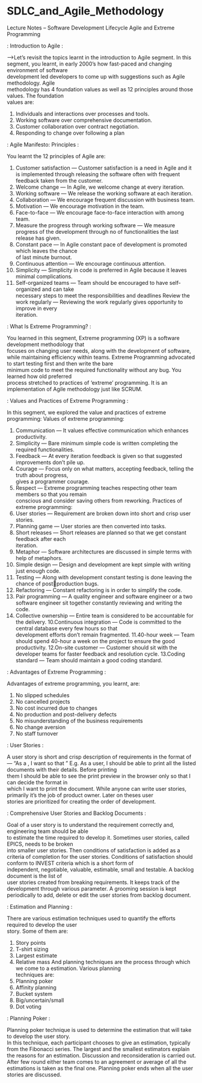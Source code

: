 # SDLC_and_Agile_Methodology
Lecture	Notes – Software	Development	Lifecycle
Agile	and	Extreme	Programming


: Introduction	to	Agile :

-->Let’s	revisit	the	topics	learnt	in	the	introduction	to	Agile	segment.
In	this	segment,	you	learnt,	in	early	2000’s	how	fast-paced	and	changing	environment	of	software	
development	led	developers	to	come	up	with	suggestions	such	as	Agile	methodology.	Agile	
methodology	has	4	foundation	values	as	well	as	12	principles	around	those	values.	The	foundation	
values	are:
1. Individuals	and	interactions	over	processes	and	tools.
2. Working	software	over	comprehensive	documentation.
3. Customer	collaboration	over	contract	negotiation.
4. Responding to	change	over	following	a	plan

: Agile	Manifesto:	Principles :

You	learnt	the	12	principles	of	Agile	are:
1. Customer	satisfaction	— Customer	satisfaction	is	a	need	in	Agile	and	it	is	implemented	through	
releasing	the	software	often	with	frequent	feedback	taken	from	the	customer.
2. Welcome	change	— In	Agile,	we	welcome	change	at	every	iteration.
3. Working	software	— We	release	the	working	software	at	each	iteration.
4. Collaboration	— We	encourage	frequent	discussion	with	business	team.	
5. Motivation	— We	encourage	motivation	in	the	team.
6. Face-to-face	— We	encourage	face-to-face	interaction	with	among	team.
7. Measure	the	progress	through	working	software	— We	measure	progress	of	the	development	
through	no	of	functionalities	the	last	release	has	given.
8. Constant pace	— In	Agile	constant	pace	of	development	is	promoted	which	leaves	the	chance	
of	last	minute	burnout.
9. Continuous	attention	— We	encourage	continuous	attention.
10. Simplicity	— Simplicity	in	code	is	preferred	in	Agile	because	it	leaves	minimal	complications.
11. Self-organized	teams	— Team	should	be	encouraged	to	have	self-organized	and	can	take	
necessary	steps	to	meet	the	responsibilities	and	deadlines
Review	the	work	regularly	— Reviewing	the	work	regularly	gives	opportunity	to	improve	in	every	
iteration.


: What	Is	Extreme	Programming? :

You	learned	in	this	segment,	Extreme	programming	(XP)	is	a	software	development	methodology	that	
focuses	on	changing	user	needs,	along	with	the	development	of	software,	while	maintaining	
efficiency	within	teams.	Extreme Programming	advocated	to	start	testing	first	and	then	write	the	bare	
minimum	code	to	meet	the	required	functionality	without	any	bug.	You	learned	how	old	preferred	
process	stretched	to	practices	of	‘extreme’	programming.
It	is	an	implementation	of	Agile	methodology	just	like	SCRUM.

: Values	and	Practices	of	Extreme	Programming :

In	this	segment,	we	explored	the	value	and	practices	of	extreme	programming:
Values	of	extreme	programming:
1. Communication	— It	values	effective communication	which	enhances	productivity.
2. Simplicity	— Bare	minimum	simple	code	is	written	completing	the	required	functionalities.
3. Feedback	— At	every	iteration	feedback	is	given	so	that	suggested	improvements	don’t	pile	up.
4. Courage	— Focus	only	on	what matters,	accepting	feedback,	telling	the	truth	about	progress,	
gives	a	programmer	courage.
5. Respect	— Extreme	programming	teaches	respecting	other	team	members	so	that	you	remain	
conscious	and	consider	saving	others	from	reworking.
Practices	of	extreme	programming:
1. User	stories	— Requirement	are	broken	down	into	short	and	crisp	user	stories.
2. Planning	game	— User	stories	are	then	converted	into	tasks.
3. Short	releases	— Short	releases	are	planned	so	that	we	get	constant	feedback	after	each	
iteration.
4. Metaphor	— Software	architectures	are	discussed	in	simple	terms	with	help	of	metaphors.
5. Simple	design	— Design	and	development	are	kept	simple	with	writing	just	enough	code.
6. Testing	— Along	with	development	constant	testing	is	done	leaving	the	chance	of	postproduction	bugs.
7. Refactoring	— Constant	refactoring	is	in	order	to	simplify	the	code.
8. Pair	programming	— A	quality	engineer	and	software	engineer	or	a	two	software	engineer	sit	
together	constantly	reviewing	and	writing	the	code.
9. Collective	ownership	— Entire	team	is	considered	to	be	accountable	for	the	delivery.
10.Continuous	integration	— Code	is	committed	to	the	central	database	every	few	hours	so	that	
development	efforts	don’t	remain	fragmented.
11.40-hour	week	— Team	should	spend	40-hour	a	week	on	the	project	to	ensure	the	good	
productivity.
12.On-site	customer	— Customer	should	sit	with	the	developer	teams	for	faster	feedback	and	
resolution	cycle.
13.Coding	standard	— Team	should	maintain	a	good	coding	standard.


: Advantages	of	Extreme	Programming :

Advantages	of	extreme	programming,	you	learnt,	are:
1. No	slipped	schedules
2. No	cancelled	projects
3. No	cost	incurred	due	to	changes
4. No	production	and	post-delivery	defects
5. No	misunderstanding	of	the	business	requirements
6. No	change	aversion
7. No	staff	turnover

: User	Stories :

A	user	story	is	short	and	crisp	description	of	requirements	in	the	format	of	—
“As	a	<type	of	user>,	I	want	<some	goal>	so	that	<some	reason>”
E.g.	As	a	user,	I	should	be	able	to	print	all	the	listed	documents	with	their	details.	Before	printing	
them	I	should	be	able	to	see	the	print	preview	in	the	browser	only	so	that	I	can	decide	the	format	in	
which	I	want	to	print	the	document.
While	anyone	can	write	user	stories,	primarily	it’s	the	job	of	product	owner.	Later	on	theses	user	
stories	are	prioritized	for	creating	the	order	of	development.

  
: Comprehensive	User	Stories	and	Backlog	Documents :
  
Goal	of	a	user	story	is	to	understand	the	requirement	correctly	and,	engineering	team	should	be	able	
to	estimate	the	time	required	to	develop	it.	Sometimes	user	stories,	called	EPICS,	needs	to	be	broken	
into	smaller	user	stories.	Then	conditions	of	satisfaction	is	added	as	a	criteria	of	completion	for	the	
user	stories.	Conditions	of	satisfaction	should	conform	to	INVEST	criteria	which	is	a	short	form	of	
independent,	negotiable,	valuable,	estimable,	small	and	testable.	A	backlog	document	is	the	list	of	
user	stories	created	from	breaking	requirements.	It	keeps	track	of	the	development	through	various	
parameter.	A	grooming	session	is	kept	periodically	to	add,	delete	or	edit	the	user	stories	from	backlog	
document.

: Estimation	and	Planning :
 
There	are	various	estimation	techniques	used	to	quantify	the	efforts	required	to	develop	the	user	
story.	Some	of	them	are:
1. Story	points
2. T-shirt	sizing
3. Largest	estimate
4. Relative	mass
And	planning	techniques	are	the	process	through	which	we	come	to	a estimation.	Various	planning	
techniques	are:
1. Planning	poker
2. Affinity	planning
3. Bucket	system
4. Big/uncertain/small
5. Dot	voting
  
: Planning	Poker :

Planning	poker	technique	is	used	to	determine	the	estimation	that	will	take	to	develop	the	user	story.	
In	this	technique,	each	participant	chooses	to	give	an	estimation,	typically	from	the	Fibonacci	series.	
The	largest	and	the	smallest	estimators	explain	the	reasons	for	an	estimation.	Discussion	and	
reconsideration	is	carried	out.	After	few	round	either	team	comes	to	an	agreement	or	average	of	all	
the	estimations	is	taken	as	the	final	one.	Planning	poker	ends	when	all	the	user	stories	are	discussed.
 

  
  

